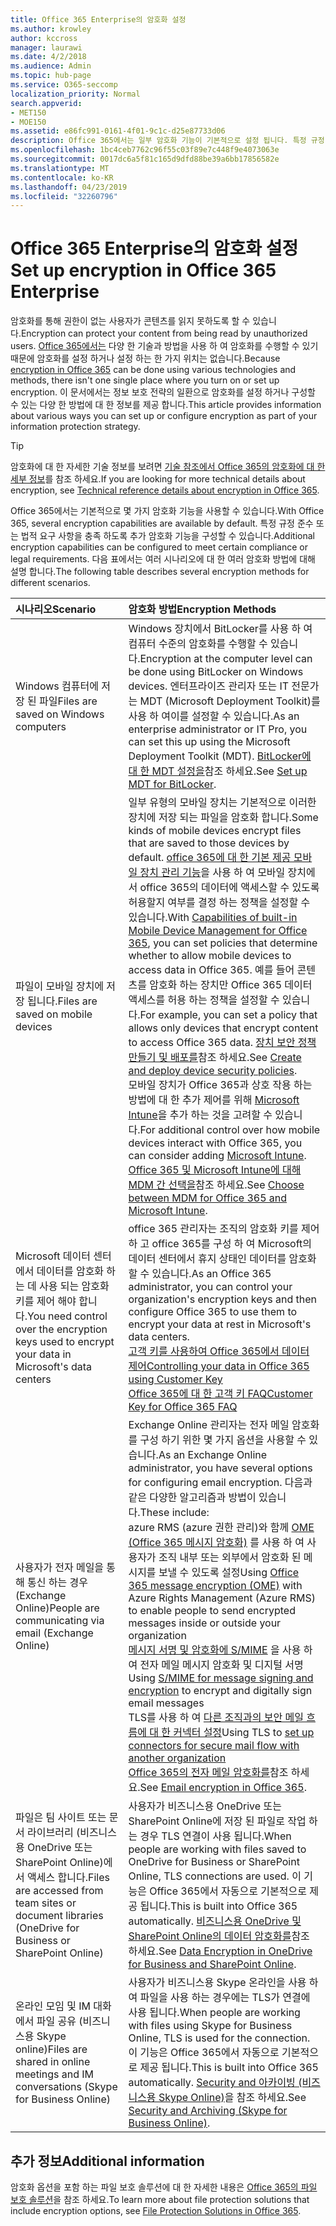 ```yaml
---
title: Office 365 Enterprise의 암호화 설정
ms.author: krowley
author: kccross
manager: laurawi
ms.date: 4/2/2018
ms.audience: Admin
ms.topic: hub-page
ms.service: O365-seccomp
localization_priority: Normal
search.appverid:
- MET150
- MOE150
ms.assetid: e86fc991-0161-4f01-9c1c-d25e87733d06
description: Office 365에서는 일부 암호화 기능이 기본적으로 설정 됩니다. 특정 규정 준수 또는 법적 요구 사항을 충족 하도록 다른 기능을 구성할 수 있습니다.
ms.openlocfilehash: 1bc4ceb7762c96f55c03f89e7c448f9e4073063e
ms.sourcegitcommit: 0017dc6a5f81c165d9dfd88be39a6bb17856582e
ms.translationtype: MT
ms.contentlocale: ko-KR
ms.lasthandoff: 04/23/2019
ms.locfileid: "32260796"
---
```

# <a name="set-up-encryption-in-office-365-enterprise"></a><span data-ttu-id="dff4b-103">Office 365 Enterprise의 암호화 설정</span><span class="sxs-lookup"><span data-stu-id="dff4b-103">Set up encryption in Office 365 Enterprise</span></span>

<span data-ttu-id="dff4b-104">암호화를 통해 권한이 없는 사용자가 콘텐츠를 읽지 못하도록 할 수 있습니다.</span><span class="sxs-lookup"><span data-stu-id="dff4b-104">Encryption can protect your content from being read by unauthorized users.</span></span> <span data-ttu-id="dff4b-105">[Office 365에서는](encryption.md) 다양 한 기술과 방법을 사용 하 여 암호화를 수행할 수 있기 때문에 암호화를 설정 하거나 설정 하는 한 가지 위치는 없습니다.</span><span class="sxs-lookup"><span data-stu-id="dff4b-105">Because [encryption in Office 365](encryption.md) can be done using various technologies and methods, there isn't one single place where you turn on or set up encryption.</span></span> <span data-ttu-id="dff4b-106">이 문서에서는 정보 보호 전략의 일환으로 암호화를 설정 하거나 구성할 수 있는 다양 한 방법에 대 한 정보를 제공 합니다.</span><span class="sxs-lookup"><span data-stu-id="dff4b-106">This article provides information about various ways you can set up or configure encryption as part of your information protection strategy.</span></span>
  
> [!TIP]
> <span data-ttu-id="dff4b-107">암호화에 대 한 자세한 기술 정보를 보려면 [기술 참조에서 Office 365의 암호화에 대 한 세부 정보](technical-reference-details-about-encryption.md)를 참조 하세요.</span><span class="sxs-lookup"><span data-stu-id="dff4b-107">If you are looking for more technical details about encryption, see [Technical reference details about encryption in Office 365](technical-reference-details-about-encryption.md).</span></span>
  
<span data-ttu-id="dff4b-108">Office 365에서는 기본적으로 몇 가지 암호화 기능을 사용할 수 있습니다.</span><span class="sxs-lookup"><span data-stu-id="dff4b-108">With Office 365, several encryption capabilities are available by default.</span></span> <span data-ttu-id="dff4b-109">특정 규정 준수 또는 법적 요구 사항을 충족 하도록 추가 암호화 기능을 구성할 수 있습니다.</span><span class="sxs-lookup"><span data-stu-id="dff4b-109">Additional encryption capabilities can be configured to meet certain compliance or legal requirements.</span></span> <span data-ttu-id="dff4b-110">다음 표에서는 여러 시나리오에 대 한 여러 암호화 방법에 대해 설명 합니다.</span><span class="sxs-lookup"><span data-stu-id="dff4b-110">The following table describes several encryption methods for different scenarios.</span></span>
  
|<span data-ttu-id="dff4b-111">**시나리오**</span><span class="sxs-lookup"><span data-stu-id="dff4b-111">**Scenario**</span></span>|<span data-ttu-id="dff4b-112">**암호화 방법**</span><span class="sxs-lookup"><span data-stu-id="dff4b-112">**Encryption Methods**</span></span>|
|:-----|:-----|
|<span data-ttu-id="dff4b-113">Windows 컴퓨터에 저장 된 파일</span><span class="sxs-lookup"><span data-stu-id="dff4b-113">Files are saved on Windows computers</span></span>  <br/> |<span data-ttu-id="dff4b-114">Windows 장치에서 BitLocker를 사용 하 여 컴퓨터 수준의 암호화를 수행할 수 있습니다.</span><span class="sxs-lookup"><span data-stu-id="dff4b-114">Encryption at the computer level can be done using BitLocker on Windows devices.</span></span> <span data-ttu-id="dff4b-115">엔터프라이즈 관리자 또는 IT 전문가는 MDT (Microsoft Deployment Toolkit)를 사용 하 여이를 설정할 수 있습니다.</span><span class="sxs-lookup"><span data-stu-id="dff4b-115">As an enterprise administrator or IT Pro, you can set this up using the Microsoft Deployment Toolkit (MDT).</span></span> <span data-ttu-id="dff4b-116">[BitLocker에 대 한 MDT 설정을](https://go.microsoft.com/fwlink/?linkid=849282)참조 하세요.</span><span class="sxs-lookup"><span data-stu-id="dff4b-116">See [Set up MDT for BitLocker](https://go.microsoft.com/fwlink/?linkid=849282).</span></span>  <br/> |
|<span data-ttu-id="dff4b-117">파일이 모바일 장치에 저장 됩니다.</span><span class="sxs-lookup"><span data-stu-id="dff4b-117">Files are saved on mobile devices</span></span>  <br/> |<span data-ttu-id="dff4b-118">일부 유형의 모바일 장치는 기본적으로 이러한 장치에 저장 되는 파일을 암호화 합니다.</span><span class="sxs-lookup"><span data-stu-id="dff4b-118">Some kinds of mobile devices encrypt files that are saved to those devices by default.</span></span> <span data-ttu-id="dff4b-119">[office 365에 대 한 기본 제공 모바일 장치 관리 기능](https://support.office.com/article/a1da44e5-7475-4992-be91-9ccec25905b0)을 사용 하 여 모바일 장치에서 office 365의 데이터에 액세스할 수 있도록 허용할지 여부를 결정 하는 정책을 설정할 수 있습니다.</span><span class="sxs-lookup"><span data-stu-id="dff4b-119">With [Capabilities of built-in Mobile Device Management for Office 365](https://support.office.com/article/a1da44e5-7475-4992-be91-9ccec25905b0), you can set policies that determine whether to allow mobile devices to access data in Office 365.</span></span> <span data-ttu-id="dff4b-120">예를 들어 콘텐츠를 암호화 하는 장치만 Office 365 데이터 액세스를 허용 하는 정책을 설정할 수 있습니다.</span><span class="sxs-lookup"><span data-stu-id="dff4b-120">For example, you can set a policy that allows only devices that encrypt content to access Office 365 data.</span></span> <span data-ttu-id="dff4b-121">[장치 보안 정책 만들기 및 배포를](https://support.office.com/article/d310f556-8bfb-497b-9bd7-fe3c36ea2fd6)참조 하세요.</span><span class="sxs-lookup"><span data-stu-id="dff4b-121">See [Create and deploy device security policies](https://support.office.com/article/d310f556-8bfb-497b-9bd7-fe3c36ea2fd6).</span></span>  <br/> <span data-ttu-id="dff4b-122">모바일 장치가 Office 365과 상호 작용 하는 방법에 대 한 추가 제어를 위해 [Microsoft Intune](https://aka.ms/qzln04)을 추가 하는 것을 고려할 수 있습니다.</span><span class="sxs-lookup"><span data-stu-id="dff4b-122">For additional control over how mobile devices interact with Office 365, you can consider adding [Microsoft Intune](https://aka.ms/qzln04).</span></span> <span data-ttu-id="dff4b-123">[Office 365 및 Microsoft Intune에 대해 MDM 간 선택을](https://support.office.com/article/c93d9ab9-efb2-4349-9b93-30c30562ee22)참조 하세요.</span><span class="sxs-lookup"><span data-stu-id="dff4b-123">See [Choose between MDM for Office 365 and Microsoft Intune](https://support.office.com/article/c93d9ab9-efb2-4349-9b93-30c30562ee22).</span></span>  <br/> |
|<span data-ttu-id="dff4b-124">Microsoft 데이터 센터에서 데이터를 암호화 하는 데 사용 되는 암호화 키를 제어 해야 합니다.</span><span class="sxs-lookup"><span data-stu-id="dff4b-124">You need control over the encryption keys used to encrypt your data in Microsoft's data centers</span></span>  <br/> | <span data-ttu-id="dff4b-125">office 365 관리자는 조직의 암호화 키를 제어 하 고 office 365를 구성 하 여 Microsoft의 데이터 센터에서 휴지 상태인 데이터를 암호화할 수 있습니다.</span><span class="sxs-lookup"><span data-stu-id="dff4b-125">As an Office 365 administrator, you can control your organization's encryption keys and then configure Office 365 to use them to encrypt your data at rest in Microsoft's data centers.</span></span>  <br/> [<span data-ttu-id="dff4b-126">고객 키를 사용하여 Office 365에서 데이터 제어</span><span class="sxs-lookup"><span data-stu-id="dff4b-126">Controlling your data in Office 365 using Customer Key</span></span>](controlling-your-data-using-customer-key.md) <br/> [<span data-ttu-id="dff4b-127">Office 365에 대 한 고객 키 FAQ</span><span class="sxs-lookup"><span data-stu-id="dff4b-127">Customer Key for Office 365 FAQ</span></span>](service-encryption-with-customer-key-faq.md) <br/> |
|<span data-ttu-id="dff4b-128">사용자가 전자 메일을 통해 통신 하는 경우 (Exchange Online)</span><span class="sxs-lookup"><span data-stu-id="dff4b-128">People are communicating via email (Exchange Online)</span></span>  <br/> | <span data-ttu-id="dff4b-129">Exchange Online 관리자는 전자 메일 암호화를 구성 하기 위한 몇 가지 옵션을 사용할 수 있습니다.</span><span class="sxs-lookup"><span data-stu-id="dff4b-129">As an Exchange Online administrator, you have several options for configuring email encryption.</span></span> <span data-ttu-id="dff4b-130">다음과 같은 다양한 알고리즘과 방법이 있습니다.</span><span class="sxs-lookup"><span data-stu-id="dff4b-130">These include:</span></span>  <br/>  <span data-ttu-id="dff4b-131">azure RMS (azure 권한 관리)와 함께 [OME (Office 365 메시지 암호화)](set-up-new-message-encryption-capabilities.md) 를 사용 하 여 사용자가 조직 내부 또는 외부에서 암호화 된 메시지를 보낼 수 있도록 설정</span><span class="sxs-lookup"><span data-stu-id="dff4b-131">Using [Office 365 message encryption (OME)](set-up-new-message-encryption-capabilities.md) with Azure Rights Management (Azure RMS) to enable people to send encrypted messages inside or outside your organization</span></span>  <br/>  <span data-ttu-id="dff4b-132">[메시지 서명 및 암호화에 S/MIME](https://aka.ms/c6dozg) 을 사용 하 여 전자 메일 메시지 암호화 및 디지털 서명</span><span class="sxs-lookup"><span data-stu-id="dff4b-132">Using [S/MIME for message signing and encryption](https://aka.ms/c6dozg) to encrypt and digitally sign email messages</span></span>  <br/>  <span data-ttu-id="dff4b-133">TLS를 사용 하 여 [다른 조직과의 보안 메일 흐름에 대 한 커넥터 설정](https://aka.ms/hs809p)</span><span class="sxs-lookup"><span data-stu-id="dff4b-133">Using TLS to [set up connectors for secure mail flow with another organization](https://aka.ms/hs809p)</span></span> <br/>  <span data-ttu-id="dff4b-134">[Office 365의 전자 메일 암호화를](https://aka.ms/hic3f7)참조 하세요.</span><span class="sxs-lookup"><span data-stu-id="dff4b-134">See [Email encryption in Office 365](https://aka.ms/hic3f7).</span></span>  <br/> |
|<span data-ttu-id="dff4b-135">파일은 팀 사이트 또는 문서 라이브러리 (비즈니스용 OneDrive 또는 SharePoint Online)에서 액세스 합니다.</span><span class="sxs-lookup"><span data-stu-id="dff4b-135">Files are accessed from team sites or document libraries (OneDrive for Business or SharePoint Online)</span></span>  <br/> |<span data-ttu-id="dff4b-136">사용자가 비즈니스용 OneDrive 또는 SharePoint Online에 저장 된 파일로 작업 하는 경우 TLS 연결이 사용 됩니다.</span><span class="sxs-lookup"><span data-stu-id="dff4b-136">When people are working with files saved to OneDrive for Business or SharePoint Online, TLS connections are used.</span></span> <span data-ttu-id="dff4b-137">이 기능은 Office 365에서 자동으로 기본적으로 제공 됩니다.</span><span class="sxs-lookup"><span data-stu-id="dff4b-137">This is built into Office 365 automatically.</span></span> <span data-ttu-id="dff4b-138">[비즈니스용 OneDrive 및 SharePoint Online의 데이터 암호화를](https://go.microsoft.com/fwlink/?linkid=526379)참조 하세요.</span><span class="sxs-lookup"><span data-stu-id="dff4b-138">See [Data Encryption in OneDrive for Business and SharePoint Online](https://go.microsoft.com/fwlink/?linkid=526379).</span></span>  <br/> |
|<span data-ttu-id="dff4b-139">온라인 모임 및 IM 대화에서 파일 공유 (비즈니스용 Skype online)</span><span class="sxs-lookup"><span data-stu-id="dff4b-139">Files are shared in online meetings and IM conversations (Skype for Business Online)</span></span>  <br/> |<span data-ttu-id="dff4b-140">사용자가 비즈니스용 Skype 온라인을 사용 하 여 파일을 사용 하는 경우에는 TLS가 연결에 사용 됩니다.</span><span class="sxs-lookup"><span data-stu-id="dff4b-140">When people are working with files using Skype for Business Online, TLS is used for the connection.</span></span> <span data-ttu-id="dff4b-141">이 기능은 Office 365에서 자동으로 기본적으로 제공 됩니다.</span><span class="sxs-lookup"><span data-stu-id="dff4b-141">This is built into Office 365 automatically.</span></span> <span data-ttu-id="dff4b-142">[Security and 아카이빙 (비즈니스용 Skype Online)](https://aka.ms/nuq4ws)을 참조 하세요.</span><span class="sxs-lookup"><span data-stu-id="dff4b-142">See [Security and Archiving (Skype for Business Online)](https://aka.ms/nuq4ws).</span></span>  <br/> |

## <a name="additional-information"></a><span data-ttu-id="dff4b-143">추가 정보</span><span class="sxs-lookup"><span data-stu-id="dff4b-143">Additional information</span></span>

<span data-ttu-id="dff4b-144">암호화 옵션을 포함 하는 파일 보호 솔루션에 대 한 자세한 내용은 [Office 365의 파일 보호 솔루션](https://www.microsoft.com/en-us/download/details.aspx?id=55523)을 참조 하세요.</span><span class="sxs-lookup"><span data-stu-id="dff4b-144">To learn more about file protection solutions that include encryption options, see [File Protection Solutions in Office 365](https://www.microsoft.com/en-us/download/details.aspx?id=55523).</span></span>